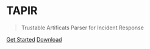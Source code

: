 # TAPIR

> Trustable Artificats Parser for Incident Response 


<!-- TODO: Update to match your project's benefits/features. Git emojis work great here. -->

<!--- :hourglass_flowing_sand: Quickly set up an elegant, responsive site-->
<!--- :open_file_folder: Use your markdown docs as content-->
<!--- :sparkles: No compilation step and no templating syntax to learn-->
<!--- :nut_and_bolt: Built on [DocsifyJS](https://docsify.js.org/) and [Docsify Themeable](https://jhildenbiddle.github.io/docsify-themeable/)-->
<!--- :pushpin: The library loads in the browser - no local dependencies-->
<!--- :cloud: Serve locally and on GitHub Pages or Netlify-->


[Get Started](#user-documentation) <!-- TODO: Use ID of your homepage heading -->
[Download](https://github.com/tap-ir/tapir/releases) 
